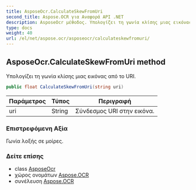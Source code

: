 ```yaml
---
title: AsposeOcr.CalculateSkewFromUri
second_title: Aspose.OCR για Αναφορά API .NET
description: AsposeOcr μέθοδος. Υπολογίζει τη γωνία κλίσης μιας εικόνας από το URI.
type: docs
weight: 40
url: /el/net/aspose.ocr/asposeocr/calculateskewfromuri/
---
```

## AsposeOcr.CalculateSkewFromUri method

Υπολογίζει τη γωνία κλίσης μιας εικόνας από το URI.

```csharp
public float CalculateSkewFromUri(string uri)
```

| Παράμετρος | Τύπος | Περιγραφή |
| --- | --- | --- |
| uri | String | Σύνδεσμος URI στην εικόνα. |

### Επιστρεφόμενη Αξία

Γωνία λοξής σε μοίρες.

### Δείτε επίσης

* class [AsposeOcr](../)
* χώρος ονομάτων [Aspose.OCR](../../asposeocr/)
* συνέλευση [Aspose.OCR](../../../)


